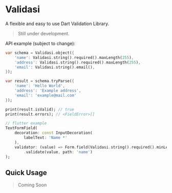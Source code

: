 # Validasi

A flexible and easy to use Dart Validation Library.

> Still under development.

API example (subject to change):

```dart
var schema = Validasi.object({
    'name': Validasi.string().required().maxLength(255),
    'address': Validasi.string().required().maxLength(255),
    'email': Validasi.string().email(),
});

var result = schema.tryParse({
    'name': 'Hello World',
    'address': 'Example address',
    'email': 'example@mail.com'
});

print(result.isValid); // true
print(result.errors); // <FieldError>[]

// flutter example
TextFormField(
    decoration: const InputDecoration(
        labelText: 'Name *'
    ),
    validator: (value) => Form.field(Validasi.string().required().minLength(3).maxLength(255))
        .validate(value, path: 'name')
);
```

## Quick Usage

> Coming Soon
